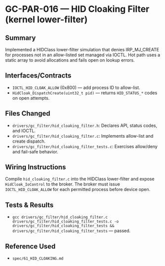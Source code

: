 # GC-PAR-016 — HID Cloaking Filter (kernel lower-filter)

## Summary
Implemented a HIDClass lower-filter simulation that denies IRP_MJ_CREATE for processes not in an allow-listed set managed via IOCTL. Hot path uses a static array to avoid allocations and fails open on lookup errors.

## Interfaces/Contracts
- `IOCTL_HID_CLOAK_ALLOW` (0x800) — add process ID to allow-list.
- `HidCloak_DispatchCreate(uint32_t pid)` — returns `HID_STATUS_*` codes on open attempts.

## Files Changed
- `drivers/gc_filter/hid_cloaking_filter.h`: Declares API, status codes, and IOCTL.
- `drivers/gc_filter/hid_cloaking_filter.c`: Implements allow-list and create dispatch.
- `drivers/gc_filter/hid_cloaking_filter_tests.c`: Exercises allow/deny and fail-safe behavior.

## Wiring Instructions
Compile `hid_cloaking_filter.c` into the HIDClass lower-filter and expose `HidCloak_IoControl` to the broker. The broker must issue `IOCTL_HID_CLOAK_ALLOW` for each permitted process before device open.

## Tests & Results
- `gcc drivers/gc_filter/hid_cloaking_filter.c drivers/gc_filter/hid_cloaking_filter_tests.c -o drivers/gc_filter/hid_cloaking_filter_tests && drivers/gc_filter/hid_cloaking_filter_tests` — passed.

## Reference Used
- `spec/61_HID_CLOAKING.md`
